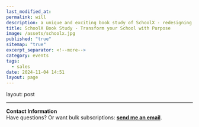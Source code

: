 ```yaml
---
last_modified_at: 
permalink: will
description: a unique and exciting book study of SchoolX - redesigning your school for the people right in front of you.
title: SchoolX Book Study - Transform your School with Purpose
image: /assets/schoolx.jpg
published: "true"
sitemap: "true"
excerpt_separator: <!--more-->
category: events
tags:
  - sales
date: 2024-11-04 14:51
layout: page
---
```

layout: post

---
**Contact Information**  
Have questions? Or want bulk subscriptions: **[send me an email](mailto:jethro@transformativeprincipal.com)**.

